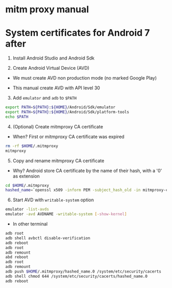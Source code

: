 # mitm proxy manual

# System certificates for Android 7 after

1. Install Android Studio and Android Sdk

2. Create Android Virtual Device (AVD)

- We must create AVD non production mode (no marked Google Play)

- This manual create AVD with API level 30

3. Add `emulator` and `adb` to `$PATH`

```bash
export PATH=${PATH}:${HOME}/Android/Sdk/emulator
export PATH=${PATH}:${HOME}/Android/Sdk/platform-tools
echo $PATH
```

4. (Optional) Create mitmproxy CA certificate

- When? First or mitmproxy CA certificate was expired

```bash
rm -rf $HOME/.mitmproxy
mitmproxy
```

5. Copy and rename mitmproxy CA certificate

- Why? Android store CA certificate by the name of their hash, with a '0' as extension

```bash
cd $HOME/.mitmproxy
hashed_name=`openssl x509 -inform PEM -subject_hash_old -in mitmproxy-ca-cert.cer | head -1` && cp mitmproxy-ca-cert.cer $hashed_name.0
```

6. Start AVD with `writable-system` option

```bash
emulator -list-avds
emulator -avd AVDNAME -writable-system [-show-kernel]
```

- In other terminal

```bash
adb root
adb shell avbctl disable-verification
adb reboot
adb root
adb remount
abd reboot
adb root
adb remount
adb push $HOME/.mitmproxy/hashed_name.0 /system/etc/security/cacerts
adb shell chmod 644 /system/etc/security/cacerts/hashed_name.0
adb reboot
```
